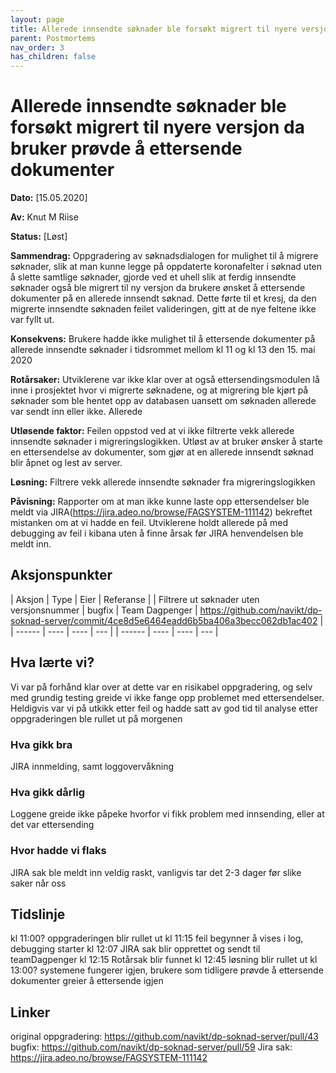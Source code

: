 ```yaml
---
layout: page
title: Allerede innsendte søknader ble forsøkt migrert til nyere versjon da bruker prøvde å ettersende dokumenter
parent: Postmortems
nav_order: 3
has_children: false
---
```


# Allerede innsendte søknader ble forsøkt migrert til nyere versjon da bruker prøvde å ettersende dokumenter

**Dato:** [15.05.2020]

**Av:** Knut M Riise

**Status:** [Løst]

**Sammendrag:**
Oppgradering av søknadsdialogen for mulighet til å migrere søknader, slik at man kunne legge på oppdaterte koronafelter i søknad uten å slette samtlige søknader, gjorde ved et uhell slik at ferdig innsendte søknader også ble migrert til ny versjon da brukere ønsket å ettersende dokumenter på en allerede innsendt søknad. Dette førte til et kresj, da den migrerte innsendte søknaden feilet valideringen, gitt at de nye feltene ikke var fyllt ut.

**Konsekvens:** Brukere hadde ikke mulighet til å ettersende dokumenter på allerede innsendte søknader i tidsrommet mellom kl 11 og kl 13 den 15. mai 2020

**Rotårsaker:** Utviklerene var ikke klar over at også ettersendingsmodulen lå inne i prosjektet hvor vi migrerte søknadene, og at migrering ble kjørt på søknader som ble hentet opp av databasen uansett om søknaden allerede var sendt inn eller ikke. Allerede

**Utløsende faktor:** Feilen oppstod ved at vi ikke filtrerte vekk allerede innsendte søknader i migreringslogikken. Utløst av at bruker ønsker å starte en ettersendelse av dokumenter, som gjør at en allerede innsendt søknad blir åpnet og lest av server.

**Løsning:** Filtrere vekk allerede innsendte søknader fra migreringslogikken

**Påvisning:** Rapporter om at man ikke kunne laste opp ettersendelser ble meldt via JIRA(https://jira.adeo.no/browse/FAGSYSTEM-111142) bekreftet mistanken om at vi hadde en feil. Utviklerene holdt allerede på med debugging av feil i kibana uten å finne årsak før JIRA henvendelsen ble meldt inn.

## Aksjonspunkter

| Aksjon | Type | Eier | Referanse |
| Filtrere ut søknader uten versjonsnummer | bugfix | Team Dagpenger | https://github.com/navikt/dp-soknad-server/commit/4ce8d5e6464eadd6b5ba406a3becc062db1ac402 |
| ------ | ---- | ---- | --- |
| ------ | ---- | ---- | --- |

## Hva lærte vi?

Vi var på forhånd klar over at dette var en risikabel oppgradering, og selv med grundig testing greide vi ikke fange opp problemet med ettersendelser. Heldigvis var vi på utkikk etter feil og hadde satt av god tid til analyse etter oppgraderingen ble rullet ut på morgenen

### Hva gikk bra

JIRA innmelding, samt loggovervåkning

### Hva gikk dårlig

Loggene greide ikke påpeke hvorfor vi fikk problem med innsending, eller at det var ettersending

### Hvor hadde vi flaks

JIRA sak ble meldt inn veldig raskt, vanligvis tar det 2-3 dager før slike saker når oss

## Tidslinje

kl 11:00? oppgraderingen blir rullet ut
kl 11:15 feil begynner å vises i log, debugging starter
kl 12:07 JIRA sak blir opprettet og sendt til teamDagpenger
kl 12:15 Rotårsak blir funnet
kl 12:45 løsning blir rullet ut
kl 13:00? systemene fungerer igjen, brukere som tidligere prøvde å ettersende dokumenter greier å ettersende igjen

## Linker

original oppgradering: https://github.com/navikt/dp-soknad-server/pull/43
bugfix: https://github.com/navikt/dp-soknad-server/pull/59
Jira sak: https://jira.adeo.no/browse/FAGSYSTEM-111142
